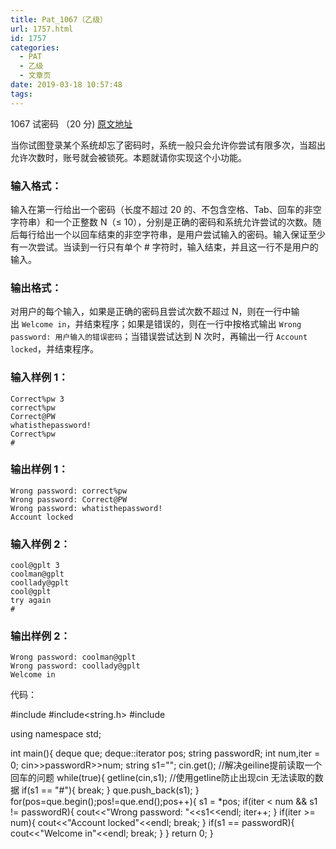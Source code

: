 ```yaml
---
title: Pat_1067（乙级）
url: 1757.html
id: 1757
categories:
  - PAT
  - 乙级
  - 文章页
date: 2019-03-18 10:57:48
tags:
---
```


1067 试密码 （20 分) [原文地址](https://pintia.cn/problem-sets/994805260223102976/problems/994805266007048192)

当你试图登录某个系统却忘了密码时，系统一般只会允许你尝试有限多次，当超出允许次数时，账号就会被锁死。本题就请你实现这个小功能。

### 输入格式：

输入在第一行给出一个密码（长度不超过 20 的、不包含空格、Tab、回车的非空字符串）和一个正整数 N（≤ 10），分别是正确的密码和系统允许尝试的次数。随后每行给出一个以回车结束的非空字符串，是用户尝试输入的密码。输入保证至少有一次尝试。当读到一行只有单个 # 字符时，输入结束，并且这一行不是用户的输入。

### 输出格式：

对用户的每个输入，如果是正确的密码且尝试次数不超过 N，则在一行中输出 `Welcome in`，并结束程序；如果是错误的，则在一行中按格式输出 `Wrong password: 用户输入的错误密码`；当错误尝试达到 N 次时，再输出一行 `Account locked`，并结束程序。

### 输入样例 1：

    Correct%pw 3
    correct%pw
    Correct@PW
    whatisthepassword!
    Correct%pw
    #
    

### 输出样例 1：

    Wrong password: correct%pw
    Wrong password: Correct@PW
    Wrong password: whatisthepassword!
    Account locked
    

### 输入样例 2：

    cool@gplt 3
    coolman@gplt
    coollady@gplt
    cool@gplt
    try again
    #
    

### 输出样例 2：

    Wrong password: coolman@gplt
    Wrong password: coollady@gplt
    Welcome in

代码：

#include<iostream>
#include<string.h>
#include<deque>

using namespace std;

int main(){
    deque<string> que;
    deque<string>::iterator pos;
    string passwordR;
    int num,iter = 0;
    cin>>passwordR>>num;
    string s1="";
    cin.get(); //解决geiline提前读取一个回车的问题
    while(true){
        getline(cin,s1); //使用getline防止出现cin 无法读取的数据
        if(s1 == "#"){
            break;
        }
        que.push_back(s1);
    }
    for(pos=que.begin();pos!=que.end();pos++){
        s1 = *pos;
        if(iter < num && s1 != passwordR){
            cout<<"Wrong password: "<<s1<<endl;
            iter++;
        }
        if(iter >= num){
            cout<<"Account locked"<<endl;
            break;
        }
        if(s1 == passwordR){
            cout<<"Welcome in"<<endl;
            break;
        }
    }
    return 0;
}
